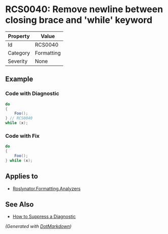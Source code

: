 # RCS0040: Remove newline between closing brace and 'while' keyword

| Property | Value      |
| -------- | ---------- |
| Id       | RCS0040    |
| Category | Formatting |
| Severity | None       |

## Example

### Code with Diagnostic

```csharp
do
{
    Foo();
} // RCS0040
while (x);
```

### Code with Fix

```csharp
do
{
    Foo();
} while (x);
```

## Applies to

* [Roslynator.Formatting.Analyzers](https://www.nuget.org/packages/Roslynator.Formatting.Analyzers)

## See Also

* [How to Suppress a Diagnostic](../HowToConfigureAnalyzers.md#how-to-suppress-a-diagnostic)


*\(Generated with [DotMarkdown](http://github.com/JosefPihrt/DotMarkdown)\)*